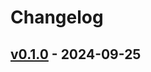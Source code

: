# Changelog

## [v0.1.0](https://github.com/mashiike/go-otel-json-exporters/commits/v0.1.0) - 2024-09-25

